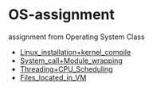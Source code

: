 # OS-assignment
assignment from Operating System Class

* [Linux_installation+kernel_compile](1.Linux_installation+ernel_compile)
* [System_call+Module_wrapping](2.System_call+Module_wrapping)
* [Threading+CPU_Scheduling](3.Threading+CPU_Scheduling)
* [Files_located_in_VM](4.Files_located_in_VM)
